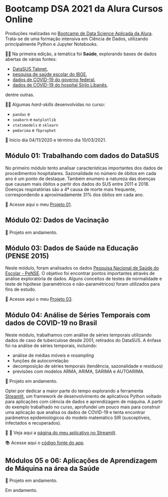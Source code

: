 # Bootcamp DSA 2021 da Alura Cursos Online

Produções realizadas no [Bootcamp de Data Science Aplicada da Alura](https://www.alura.com.br/bootcamp/data-science-aplicada/matriculas-abertas). Trata-se de uma formação intensiva em Ciência de Dados, utilizando principalmente Python e Jupyter Notebooks.

:health_worker: Na primeira edição, a temática foi **Saúde**, explorando bases de dados abertas de várias fontes:
- [DataSUS Tabnet](https://datasus.saude.gov.br/informacoes-de-saude-tabnet/), 
- [pesquisa de saúde escolar do IBGE](https://www.ibge.gov.br/estatisticas/sociais/educacao/9134-pesquisa-nacional-de-saude-do-escolar.html?=&t=o-que-e), 
- [dados de COVID-19 do governo federal](https://covid.saude.gov.br/), 
- [dados de COVID-19 do hospital Sírilo Libanês](https://www.kaggle.com/S%C3%ADrio-Libanes/covid19), 

dentre outras.

:man_technologist: Algumas _hard-skills_ desenvolvidas no curso:
-  ```pandas``` e
- ```seaborn``` e ```matplotlib```
-  ```statsmodels``` e ```sklearn```
- ```pmdarima``` e ```fbprophet```

:date: Início dia 04/11/2020 e término dia 10/03/2021.

## Módulo 01: Trabalhando com dados do DataSUS

No primeiro módulo tento analisar características importantes dos dados de procedimentos hospitalares. Sazonalidade no número de óbitos em cada ano é um ponto de destaque. Também enumero a natureza das doenças que causam mais óbitos a partir dos dados do SUS entre 2011 e 2018. Doenças respiratórias são a 4ª causa de morte mais frequente, correspondendo a aproximadamente 31% dos óbitos em cada ano.

:green_book: Acesse aqui o meu [Projeto 01](./Bruno_Fontana_da_Silva_M01.ipynb).

## Módulo 02: Dados de Vacinação

:notebook: Projeto em andamento.

## Módulo 03: Dados de Saúde na Educação (PENSE 2015)

Neste módulo, foram analisados os dados [Pesquisa Nacional de Saúde do Escolar - PeNSE](https://www.ibge.gov.br/estatisticas/sociais/educacao/9134-pesquisa-nacional-de-saude-do-escolar.html?=&t=o-que-e). O objetivo foi encontrar pontos importantes através de análise exploratória de dados. Alguns conceitos de testes de normalidade e teste de hipótese (paramétricos e não-paramétricos) foram utilizados para fins de estudo.

:green_book: Acesse aqui o meu [Projeto 03](./Bruno_Fontana_da_Silva_M03.ipynb).

## Módulo 04: Análise de Séries Temporais com dados de COVID-19 no Brasil

Neste módulo, trabalhamos com análise de séries temporais utilizando dados de caso de tuberculose desde 2001, retirados do DataSUS. A ênfase foi na análise de séries temporais, incluindo:
- análise de médias móveis e _resampling_
- funções de autocorrelação
- decomposição de séries temporais (tendência, sazonalidade e resíduos)
- previsões com modelos ARMA, ARIMA, SARIMA e AUTOARIMA.

:notebook: Projeto em andamento.

Optei por dedicar a maior parte do tempo explorando a ferramenta [Streamlit](https://www.streamlit.io/), um framework de desenvolvimento de aplicativos Python voltado para aplicações com ciência de dados e aprendizagem de máquina. A partir do exemplo trabalhado no curso, aprofundei um pouco mais para construir uma aplicação que analisa os dados de COVID-19 e tenta encontrar parâmetros epidemiológicos do modelo matemático SIR (susceptíveis, infectados e recuperados).

:notebook_with_decorative_cover: :iphone: Veja aqui a [página do meu aplicativo no Streamlit](https://share.streamlit.io/fontanads/bootcamp_dsa_2021/main/src/app.py).

:books: Acesse aqui o [código fonte do app](./src/).

## Módulos 05 e 06: Aplicações de Aprendizagem de Máquina na área da Saúde

:notebook: Projeto em andamento.


Em andamento.

